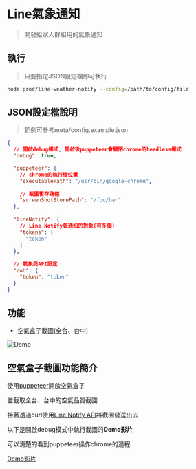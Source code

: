 # Line氣象通知

> 開發給家人群組用的氣象通知


## 執行

> 只要指定JSON設定檔即可執行

```bash
node prod/line-weather-notify --config=/path/to/config/file
```

## JSON設定檔說明

> 範例可參考meta/config.example.json

```json
{
  // 開啟debug模式, 開啟後puppeteer會關閉chrome的headless模式
  "debug": true,

  "puppeteer": {
    // chrome的執行檔位置
    "executablePath": "/usr/bin/google-chrome",
    
    // 截圖暫存路徑
    "screenShotStorePath": "/foo/bar"
  },
  
  "lineNotify": {
    // Line Notify要通知的對象(可多個)
    "tokens": [
      "token"
    ]
  },
  
  // 氣象局API設定
  "cwb": {
    "token": "token"
  }
}
```



## 功能

- 空氣盒子截圖(全台、台中)

![Demo](https://goo.gl/25kkun)

## 空氣盒子截圖功能簡介

使用[puppeteer](https://github.com/GoogleChrome/puppeteer)開啟空氣盒子

並截取全台、台中的空氣品質截圖

接著透過curl使用[Line Notify API](https://notify-bot.line.me/doc/en/)將截圖發送出去

以下是開啟debug模式中執行截圖的**Demo影片**

可以清楚的看到puppeteer操作chrome的過程

[Demo影片](https://youtu.be/ZzRQTEWbX0c)
